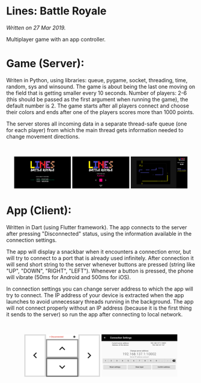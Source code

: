 # Lines: Battle Royale
*Written on 27 Mar 2019.*

Multiplayer game with an app controller.

# Game (Server):
Writen in Python, using libraries: queue, pygame, socket, threading, time, random, sys and winsound.
The game is about being the last one moving on the field that is getting smaller every 10 seconds.
Number of players: 2-6 (this should be passed as the first argument when running the game), the default number is 2.
The game starts after all players connect and choose their colors and ends after one of the players scores more than 1000 points.

The server stores all incoming data in a separate thread-safe queue (one for each player) from which the main thread gets information needed to change movement directions.

<br>
<p align="center">
  <img width="30%" height="30%" src="game1.png">
  <img width="30%" height="30%" src="game2.png">
  <img width="30%" height="30%" src="game3.png">
</p>

# App (Client):
Written in Dart (using Flutter framework).
The app connects to the server after pressing "Disconnected" status, using the information available in the connection settings.

The app will display a snackbar when it encounters a connection error, but will try to connect to a port that is already used infinitely.
After connection it will send short string to the server whenever buttons are pressed (string like "UP", "DOWN", "RIGHT", "LEFT").
Whenever a button is pressed, the phone will vibrate (50ms for Android and 500ms for iOS).

In connection settings you can change server address to which the app will try to connect.
The IP address of your device is extracted when the app launches to avoid unnecessary threads running in the background.
The app will not connect properly without an IP address (because it is the first thing it sends to the server) so run the app after connecting to local network.

<br>
<p align="center">
  <img width="40%" height="40%" src="app1.jpg">
  <img width="40%" height="40%" src="app2.jpg">
</p>
